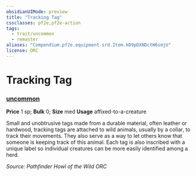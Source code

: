 ```yaml
---
obsidianUIMode: preview
title: "Tracking Tag"
cssclasses: pf2e,pf2e-action
tags:
  - trait/uncommon
  - remaster
aliases: "Compendium.pf2e.equipment-srd.Item.kD9pDXNDctW6smjU"
license: ORC
---
```

# Tracking Tag

### [uncommon](uncommon "Uncommon Rarity Trait")


**Price** 1 sp; 
**Bulk** 0; **Size** med
**Usage** affixed-to-a-creature

Small and unobtrusive tags made from a durable material, often leather or hardwood, tracking tags are attached to wild animals, usually by a collar, to track their movements. They also serve as a way to let others know that someone is keeping track of this animal. Each tag is also inscribed with a unique label so individual creatures can be more easily identified among a herd.

*Source: Pathfinder Howl of the Wild*
*ORC*